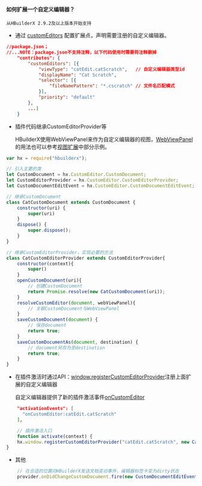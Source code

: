 #### 如何扩展一个自定义编辑器？

`从HBuilderX 2.9.2及以上版本开始支持`

- 通过 [customEditors](/ExtensionDocs/ContributionPoints/README.md#customEditors) 配置扩展点，声明需要注册的自定义编辑器。

``` json
//package.json；
//...NOTE：package.json不支持注释，以下代码使用时需要将注释删掉
    "contributes": {
        "customEditors": [{
			"viewType": "catEdit.catScratch",   // 自定义编辑器类型id
			"displayName": "Cat Scratch",
			"selector": [{
				"fileNamePattern": "*.cscratch" // 文件名匹配模式
			}],
			"priority": "default"
        },
        ...]
    }
```

- 插件代码继承CustomEditorProvider等

    HBuilderX使用WebViewPanel来作为自定义编辑器的视图，[WebViewPanel](/ExtensionDocs/Api/README.md#WebViewPanel)的用法也可以参考[视图扩展](/views.md#WebView)中部分示例。
``` javascript
var hx = require("hbuilderx");

// 引入主要的类
let CustomDocument = hx.CustomEditor.CustomDocument;
let CustomEditorProvider = hx.CustomEditor.CustomEditorProvider;
let CustomDocumentEditEvent = hx.CustomEditor.CustomDocumentEditEvent;

// 继承CustomDocument
class CatCustomDocument extends CustomDocument {
    constructor(uri) {
        super(uri)
    }
    dispose() {
        super.dispose();
    }
}

// 继承CustomEditorProvider，实现必要的方法
class CatCustomEditorProvider extends CustomEditorProvider{
    constructor(context){
        super()
    }
    openCustomDocument(uri){
        // 创建CustomDocument
        return Promise.resolve(new CatCustomDocument(uri));
    }
    resolveCustomEditor(document, webViewPanel){
        // 关联CustomDocument与WebViewPanel
    }
    saveCustomDocument(document) {
        // 保存document
        return true;
    }
    saveCustomDocumentAs(document, destination) {
        // document另存为至destination
        return true;
    }
}
```

- 在插件激活时通过API：[window.registerCustomEditorProvider](/ExtensionDocs/Api/README.md#registerCustomEditorProvider)注册上面扩展的自定义编辑器

    自定义编辑器提供了新的插件激活事件[onCustomEditor](/ExtensionDocs/activation_event.md#onCustomEditor)

``` json
    "activationEvents": [
	  "onCustomEditor:catEdit.catScratch"
	],
```

``` javascript
    // 插件激活入口
    function activate(context) {
    hx.window.registerCustomEditorProvider("catEdit.catScratch", new CatCustomEditorProvider());
}
```

- 其他

``` javascript
    // 在合适的位置向HBuilderX发送文档变动事件，编辑器标签卡变为dirty状态
    provider.onDidChangeCustomDocument.fire(new CustomDocumentEditEvent(document));
```